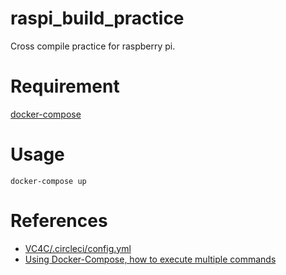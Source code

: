 # raspi_build_practice
Cross compile practice for raspberry pi.

# Requirement
[docker-compose](https://docs.docker.com/compose/install/)

# Usage
```
docker-compose up
```

# References
- [VC4C/.circleci/config.yml](https://github.com/doe300/VC4C/blob/master/.circleci/config.yml)
- [Using Docker-Compose, how to execute multiple commands
](https://stackoverflow.com/questions/30063907/using-docker-compose-how-to-execute-multiple-commands)
